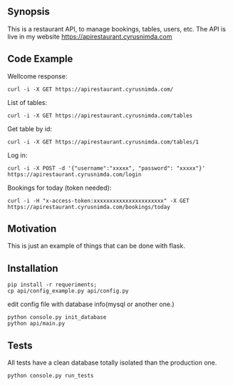 ## Synopsis

This is a restaurant API, to manage bookings, tables, users, etc.
The API is live in my website https://apirestaurant.cyrusnimda.com

## Code Example

Wellcome response:

    curl -i -X GET https://apirestaurant.cyrusnimda.com/

List of tables:

	curl -i -X GET https://apirestaurant.cyrusnimda.com/tables

Get table by id:

	curl -i -X GET https://apirestaurant.cyrusnimda.com/tables/1

Log in:

    curl -i -X POST -d '{"username":"xxxxx", "password": "xxxxx"}' https://apirestaurant.cyrusnimda.com/login

Bookings for today (token needed):

    curl -i -H "x-access-token:xxxxxxxxxxxxxxxxxxxxxx" -X GET https://apirestaurant.cyrusnimda.com/bookings/today


## Motivation

This is just an example of things that can be done with flask.

## Installation

    pip install -r requeriments;
    cp api/config_example.py api/config.py

edit config file with database info(mysql or another one.)

    python console.py init_database
    python api/main.py

## Tests

All tests have a clean database totally isolated than the production one.

    python console.py run_tests